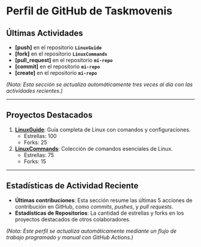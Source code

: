 # Perfil de GitHub de Taskmovenis

## Últimas Actividades

- **[push]** en el repositorio **`LinuxGuide`**
- **[fork]** en el repositorio **`LinuxCommands`**
- **[pull_request]** en el repositorio **`mi-repo`**
- **[commit]** en el repositorio **`mi-repo`**
- **[create]** en el repositorio **`mi-repo`**

*(Nota: Esta sección se actualiza automáticamente tres veces al día con las actividades recientes.)*

---

## Proyectos Destacados

1. **[LinuxGuide](https://github.com/Theritex/LinuxGuide)**: Guía completa de Linux con comandos y configuraciones.
   - Estrellas: 100
   - Forks: 25
2. **[LinuxCommands](https://github.com/Theritex/LinuxCommands)**: Colección de comandos esenciales de Linux.
   - Estrellas: 75
   - Forks: 15

---

## Estadísticas de Actividad Reciente

- **Últimas contribuciones**: Esta sección resume las últimas 5 acciones de contribución en GitHub, como *commits*, *pushes*, y *pull requests*.
- **Estadísticas de Repositorios**: La cantidad de estrellas y forks en los proyectos destacados de otros colaboradores.

*(Nota: Este perfil se actualiza automáticamente mediante un flujo de trabajo programado y manual con GitHub Actions.)*